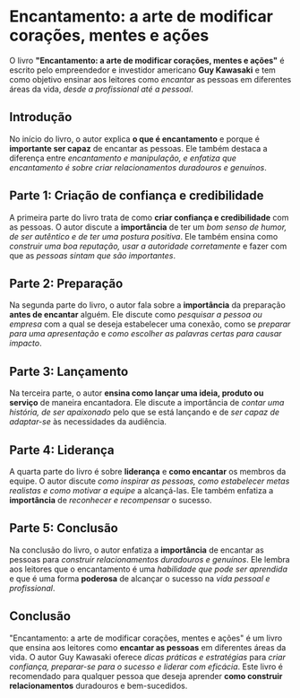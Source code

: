 # Encantamento: a arte de modificar corações, mentes e ações

O livro <b>"Encantamento: a arte de modificar corações, mentes e ações"</b> é escrito pelo empreendedor e investidor americano <b>Guy Kawasaki</b> e tem como objetivo ensinar aos leitores como <i>encantar</i> as pessoas em diferentes áreas da vida, <i>desde a profissional até a pessoal</i>.

## Introdução
No início do livro, o autor explica <b>o que é encantamento</b> e porque é <b>importante ser capaz</b> de encantar as pessoas. Ele também destaca a diferença entre <i>encantamento e manipulação, e enfatiza que encantamento é sobre criar relacionamentos duradouros e genuínos</i>.

## Parte 1: Criação de confiança e credibilidade
A primeira parte do livro trata de como <b>criar confiança e credibilidade</b> com as pessoas. O autor discute a <b>importância</b> de ter um <i>bom senso de humor, de ser autêntico e de ter uma postura positiva</i>. Ele também ensina como <i>construir uma boa reputação, usar a autoridade corretamente</i> e fazer com que as <i>pessoas sintam que são importantes</i>.

## Parte 2: Preparação
Na segunda parte do livro, o autor fala sobre a <b>importância</b> da preparação <b>antes de encantar</b> alguém. Ele discute como <i>pesquisar a pessoa ou empresa</i> com a qual se deseja estabelecer uma conexão, como se <i>preparar para uma apresentação</i> e <i>como escolher as palavras certas para causar impacto</i>.

## Parte 3: Lançamento
Na terceira parte, o autor <b>ensina como lançar uma ideia, produto ou serviço</b> de maneira encantadora. Ele discute a importância de <i>contar uma história, de ser apaixonado</i> pelo que se está lançando e de <i>ser capaz de adaptar-se</i> às necessidades da audiência.

## Parte 4: Liderança
A quarta parte do livro é sobre <b>liderança</b> e <b>como encantar</b> os membros da equipe. O autor discute <i>como inspirar as pessoas, como estabelecer metas realistas e como motivar a equipe</i> a alcançá-las. Ele também enfatiza a <b>importância</b> de <i>reconhecer e recompensar</i> o sucesso.

## Parte 5: Conclusão
Na conclusão do livro, o autor enfatiza a <b>importância</b> de encantar as pessoas para <i>construir relacionamentos duradouros e genuínos</i>. Ele lembra aos leitores que o encantamento é uma <i>habilidade que pode ser aprendida</i> e que é uma forma <b>poderosa</b> de alcançar o sucesso na <i>vida pessoal e profissional</i>.

## Conclusão
"Encantamento: a arte de modificar corações, mentes e ações" é um livro que ensina aos leitores como <b>encantar as pessoas</b> em diferentes áreas da vida. O autor Guy Kawasaki oferece <i>dicas práticas e estratégias</i> para <i>criar confiança, preparar-se para o sucesso e liderar com eficácia</i>. Este livro é recomendado para qualquer pessoa que deseja aprender <b>como construir relacionamentos</b> duradouros e bem-sucedidos.